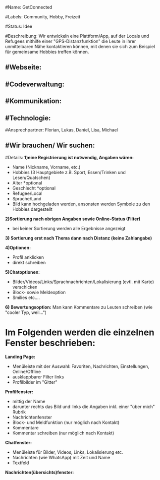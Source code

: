 #Name: 
GetConnected

#Labels: 
Community, Hobby, Freizeit

#Status: 
Idee

#Beschreibung:
Wir entwickeln eine Plattform/App, auf der Locals und Refugees mithilfe einer "GPS-Distanzfunktion" die Leute in ihrer unmittelbaren Nähe kontaktieren können, mit denen sie sich zum Beispiel für gemeinsame Hobbies treffen können.

#Webseite:
---

#Codeverwaltung:
---

#Kommunikation:
---

#Technologie:
---

#Ansprechpartner:
Florian, Lukas, Daniel, Lisa, Michael

#Wir brauchen/ Wir suchen:
---

#Details:
**1)eine Registrierung ist notwendig, Angaben wären:**
* Name (Nickname, Vorname, etc.)
* Hobbies (3 Hauptgebiete z.B. Sport, Essen/Trinken und Lesen/Quatschen)
* Alter *optional
* Geschlecht *optional
* Refugee/Local
* Sprache/Land
* Bild kann hochgeladen werden, ansonsten werden Symbole zu den Hobbies dargestellt 

**2)Sortierung nach obrigen Angaben sowie Online-Status (Filter)**
* bei keiner Sortierung werden alle Ergebnisse angezeigt 

**3) Sortierung erst nach Thema dann nach Distanz (keine Zahlangabe)**

**4)Optionen:**
* Profil anklicken
* direkt schreiben

**5)Chatoptionen:**
* Bilder/Videos/Links/Sprachnachrichten/Lokalisierung (evtl. mit Karte) verschicken
* Block- sowie Meldeoption
* Smilies
etc....

**6) Bewertungsoption:**
Man kann Kommentare zu Leuten schreiben (wie "cooler Typ, weil...")


# Im Folgenden werden die einzelnen Fenster beschrieben:

**Landing Page:**
* Menüleiste mit der Auswahl: Favoriten, Nachrichten, Einstellungen, Online/Offline
* ausklappbarer Filter links
* Profilbilder im "Gitter"

**Profilfenster:**
* mittig der Name
* darunter rechts das Bild und links die Angaben inkl. einer "über mich" Rubrik
* Nachrichtenfenster
* Block- und Meldfunktion (nur möglich nach Kontakt)
* Kommentare
* Kommentar schreiben (nur möglich nach Kontakt)

**Chatfenster:**
* Menüleiste für Bilder, Videos, Links, Lokalisierung etc.
* Nachrichten (wie WhatsApp) mit Zeit und Name
* Textfeld

**Nachrichten(übersichts)fenster:**

